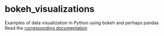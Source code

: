 # bokeh_visualizations
Examples of data visualization in Python using bokeh and perhaps pandas
Read the [corresponding documentation](https://knowledge.kitchen/Charting_in_Python_with_Bokeh "corresponding documentation")
